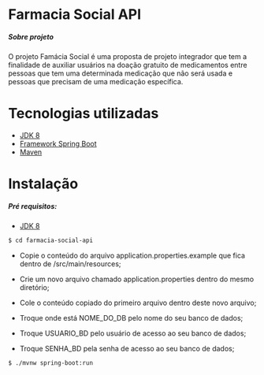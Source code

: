 # Farmacia Social API

##### Sobre projeto

O projeto Famácia Social é uma proposta de projeto integrador que tem a finalidade de auxiliar usuários na doação gratuito de medicamentos entre pessoas que tem uma determinada medicação que não será usada e pessoas que precisam de uma medicação específica.

# Tecnologias utilizadas

- [JDK 8](https://www.oracle.com/java/technologies/javase/javase-jdk8-downloads.html)
- [Framework Spring Boot](https://spring.io/projects/spring-boot)
- [Maven](https://maven.apache.org/)

# Instalação

##### Pré requisitos:

- [JDK 8](https://www.oracle.com/java/technologies/javase/javase-jdk8-downloads.html)

```sh
$ cd farmacia-social-api
```

- Copie o conteúdo do arquivo application.properties.example que fica dentro de /src/main/resources;

- Crie um novo arquivo chamado application.properties dentro do mesmo diretório;
- Cole o conteúdo copiado do primeiro arquivo dentro deste novo arquivo;
- Troque onde está NOME_DO_DB pelo nome do seu banco de dados;
- Troque USUARIO_BD pelo usuário de acesso ao seu banco de dados;
- Troque SENHA_BD pela senha de acesso ao seu banco de dados;

```sh
$ ./mvnw spring-boot:run
```
